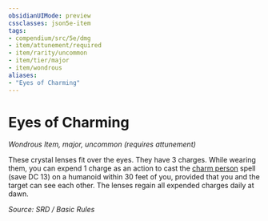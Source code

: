 ```yaml
---
obsidianUIMode: preview
cssclasses: json5e-item
tags:
- compendium/src/5e/dmg
- item/attunement/required
- item/rarity/uncommon
- item/tier/major
- item/wondrous
aliases: 
- "Eyes of Charming"
---
```

# Eyes of Charming
*Wondrous Item, major, uncommon (requires attunement)*  


These crystal lenses fit over the eyes. They have 3 charges. While wearing them, you can expend 1 charge as an action to cast the [charm person](charm-person.md) spell (save DC 13) on a humanoid within 30 feet of you, provided that you and the target can see each other. The lenses regain all expended charges daily at dawn.

*Source: SRD / Basic Rules*